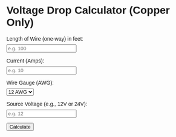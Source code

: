 
<!DOCTYPE html>
<html lang="en">
<head>
  <meta charset="UTF-8">
  <title>Voltage Drop Calculator (Copper Wire)</title>
  <style>
    body { font-family: Arial, sans-serif; margin: 2em; }
    label, input, select { margin: 0.5em 0; display: block; }
    .result { margin-top: 1em; font-weight: bold; }
  </style>
</head>
<body>
  <h1>Voltage Drop Calculator (Copper Only)</h1>

  <label for="length">Length of Wire (one-way) in feet:</label>
  <input type="number" id="length" placeholder="e.g. 100" required>

  <label for="current">Current (Amps):</label>
  <input type="number" id="current" placeholder="e.g. 10" required>

  <label for="awg">Wire Gauge (AWG):</label>
  <select id="awg">
    <option value="6530">12 AWG</option>
    <option value="4110">14 AWG</option>
  </select>

  <label for="voltage">Source Voltage (e.g., 12V or 24V):</label>
  <input type="number" id="voltage" placeholder="e.g. 12" required>

  <button onclick="calculateDrop()">Calculate</button>

  <div class="result" id="output"></div>

  <script>
    function calculateDrop() {
      const K = 12.9; // copper constant
      const L = parseFloat(document.getElementById('length').value);
      const I = parseFloat(document.getElementById('current').value);
      const CM = parseFloat(document.getElementById('awg').value);
      const V_source = parseFloat(document.getElementById('voltage').value);

      if (isNaN(L) || isNaN(I) || isNaN(CM) || isNaN(V_source)) {
        document.getElementById('output').innerText = "Please fill in all fields correctly.";
        return;
      }

      const V_drop = (2 * K * L * I) / CM;
      const percentDrop = (V_drop / V_source) * 100;

      document.getElementById('output').innerText =
        `Voltage Drop: ${V_drop.toFixed(2)} V\nVoltage Drop Percentage: ${percentDrop.toFixed(2)}%`;
    }
  </script>
</body>
</html>
